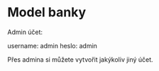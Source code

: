 ﻿# Model banky

Admin účet:

username: admin
heslo: admin

Přes admina si můžete vytvořit jakýkoliv jiný účet.